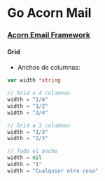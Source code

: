 # Go Acorn Mail

### [Acorn Email Framework](http://docs.thememountain.com/acorn/)

#### Grid

- Anchos de columnas:
```go
var width *string

// Grid a 4 columnas
width = "1/4"
width = "1/2"
width = "3/4"

// Grid a 3 columnas
width = "1/3"
width = "2/3"

// Todo el ancho
width = nil
width = "1"
width = "Cualquier otra cosa"
```